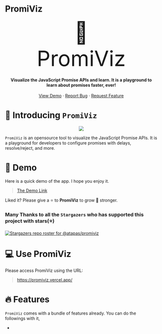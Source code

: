 # PromiViz


<p align="center">
 <div style="font-size:70px;text-align:center">🤝</div>
 <div style="font-size:70px;text-align:center">PromiViz</div>
</p>

<h4 align="center">Visualize the JavaScript Promise APIs and learn. It is a playground to learn about promises faster, ever!</h4>

<p align="center">
    <a href="https://promiviz.vercel.app/" target="blank">View Demo</a>
    ·
    <a href="https://github.com/atapas/promiviz/issues/new/choose">Report Bug</a>
    ·
    <a href="https://github.com/atapas/promiviz/issues/new/choose">Request Feature</a>
</p>

# 👋 Introducing `PromiViz`
<p align="center">
 <img src="https://cdn.hashnode.com/res/hashnode/image/upload/v1629445649182/QtHHPixFe.png">
</p>

`PromiViz` is an opensource tool to visualize the JavaScript Promise APIs. It is a playground for developers to configure promises with delays, resolve/reject, and more.

# 🚀 Demo
Here is a quick demo of the app. I hope you enjoy it.

> [The Demo Link](https://www.youtube.com/watch?v=CB9xkhzkrYE)

Liked it? Please give a ⭐️ to <b>PromiViz</b> to grow 💪 stronger.

### Many Thanks to all the `Stargazers` who has supported this project with stars(⭐)

[![Stargazers repo roster for @atapas/promiviz](https://github.com/atapas/promiviz)](https://github.com/atapas/promiviz/stargazers)

# 💻 Use PromiViz
Please access PromiViz using the URL:

> https://promiviz.vercel.app/

# 🔥 Features
`PromiViz` comes with a bundle of features already. You can do the followings with it,

- 

